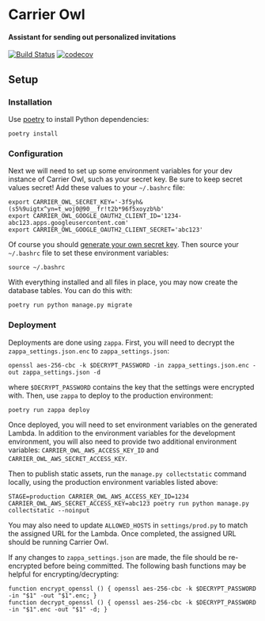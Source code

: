 # Carrier Owl
#### Assistant for sending out personalized invitations

[![Build Status](https://travis-ci.com/RevolutionTech/carrier-owl.svg?branch=master)](https://travis-ci.com/RevolutionTech/carrier-owl)
[![codecov](https://codecov.io/gh/RevolutionTech/carrier-owl/branch/master/graph/badge.svg)](https://codecov.io/gh/RevolutionTech/carrier-owl)

## Setup

### Installation

Use [poetry](https://github.com/sdispater/poetry) to install Python dependencies:

    poetry install

### Configuration

Next we will need to set up some environment variables for your dev instance of Carrier Owl, such as your secret key. Be sure to keep secret values secret! Add these values to your `~/.bashrc` file:

    export CARRIER_OWL_SECRET_KEY='-3f5yh&(s5%9uigtx^yn=t_woj0@90__fr!t2b*96f5xoyzb%b'
    export CARRIER_OWL_GOOGLE_OAUTH2_CLIENT_ID='1234-abc123.apps.googleusercontent.com'
    export CARRIER_OWL_GOOGLE_OAUTH2_CLIENT_SECRET='abc123'

Of course you should [generate your own secret key](http://stackoverflow.com/a/16630719). Then source your `~/.bashrc` file to set these environment variables:

    source ~/.bashrc

With everything installed and all files in place, you may now create the database tables. You can do this with:

    poetry run python manage.py migrate

### Deployment

Deployments are done using `zappa`. First, you will need to decrypt the `zappa_settings.json.enc` to `zappa_settings.json`:

    openssl aes-256-cbc -k $DECRYPT_PASSWORD -in zappa_settings.json.enc -out zappa_settings.json -d

where `$DECRYPT_PASSWORD` contains the key that the settings were encrypted with. Then, use `zappa` to deploy to the production environment:

    poetry run zappa deploy

Once deployed, you will need to set environment variables on the generated Lambda. In addition to the environment variables for the development environment, you will also need to provide two additional environment variables: `CARRIER_OWL_AWS_ACCESS_KEY_ID` and `CARRIER_OWL_AWS_SECRET_ACCESS_KEY`.

Then to publish static assets, run the `manage.py collectstatic` command locally, using the production environment variables listed above:

    STAGE=production CARRIER_OWL_AWS_ACCESS_KEY_ID=1234 CARRIER_OWL_AWS_SECRET_ACCESS_KEY=abc123 poetry run python manage.py collectstatic --noinput

You may also need to update `ALLOWED_HOSTS` in `settings/prod.py` to match the assigned URL for the Lambda. Once completed, the assigned URL should be running Carrier Owl.

If any changes to `zappa_settings.json` are made, the file should be re-encrypted before being committed. The following bash functions may be helpful for encrypting/decrypting:

    function encrypt_openssl () { openssl aes-256-cbc -k $DECRYPT_PASSWORD -in "$1" -out "$1".enc; }
    function decrypt_openssl () { openssl aes-256-cbc -k $DECRYPT_PASSWORD -in "$1".enc -out "$1" -d; }
